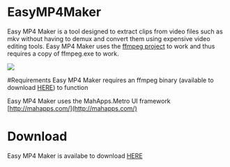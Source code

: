 # EasyMP4Maker
Easy MP4 Maker is a tool designed to extract clips from video files such as mkv without having to demux and convert them using expensive video editing tools. Easy MP4 Maker uses the [ffmpeg project](https://www.ffmpeg.org/) to work and thus requires a copy of ffmpeg.exe to work. 

![](http://muffledsilence.com/images/TGJQBE6D0l.png)

#Requirements
Easy MP4 Maker requires an ffmpeg binary (available to download [HERE](http://ffmpeg.zeranoe.com/builds/)) to function

Easy MP4 Maker uses the MahApps.Metro UI framework [http://mahapps.com/](http://mahapps.com/)

# Download
Easy MP4 Maker is availabe to download [HERE](http://muffledsilence.com/projects/mp4/EasyMP4Maker.zip) 
